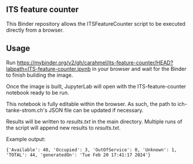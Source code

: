 ## ITS feature counter

This Binder repository allows the ITSFeatureCounter script to be executed directly from a browser.


## Usage

Run https://mybinder.org/v2/gh/carahmel/its-feature-counter/HEAD?labpath=ITS-feature-counter.ipynb in your browser and wait for the Binder to finish building the image.

Once the image is built, JupyterLab will open with the ITS-feature-counter notebook ready to be run.

This notebook is fully editable within the browser. As such, the path to ich-tanke-strom.ch's JSON file can be updated if necessary.

Results will be written to *results.txt* in the main directory. Multiple runs of the script will append new results to *results.txt*.


Example output:
```
{'Available': 40, 'Occupied': 3, 'OutOfService': 0, 'Unknown': 1, 'TOTAL': 44, 'generatedOn': 'Tue Feb 20 17:41:17 2024'}
```

